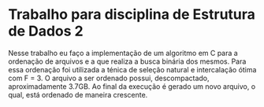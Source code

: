 # Trabalho para disciplina de Estrutura de Dados 2
Nesse trabalho eu faço a implementação de um algoritmo em C para a ordenação de arquivos e a que realiza a busca binária dos mesmos. Para essa ordenação foi utilizada a 
ténica de seleção natural e intercalação ótima com F = 3. O arquivo a ser ordenado possui, descompactado, aproximadamente 3.7GB. Ao final da execução é gerado um novo 
arquivo, o qual, está ordenado de maneira crescente.
